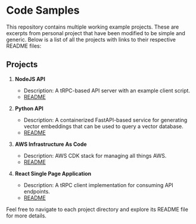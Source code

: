 # Code Samples
This repository contains multiple working example projects. These are excerpts from personal project that have been modified to be simple and generic. Below is a list of all the projects with links to their respective README files:

## Projects

1. **NodeJS API**
   - Description: A tRPC-based API server with an example client script.
   - [README](./nodejs-api/README.md)

2. **Python API**
   - Description: A containerized FastAPI-based service for generating vector embeddings that can be used to query a vector database.
   - [README](./python-api/README.md)

3. **AWS Infrastructure As Code**
   - Description: AWS CDK stack for managing all things AWS.
   - [README](./infra-as-code/aws-cdk/README.md)

4. **React Single Page Application**
   - Description: A tRPC client implementation for consuming API endpoints.
   - [README](./react-spa/README.md)

Feel free to navigate to each project directory and explore its README file for more details.
